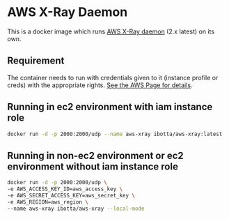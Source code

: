 # AWS X-Ray Daemon

This is a docker image which runs [AWS X-Ray daemon](https://docs.aws.amazon.com/xray/latest/devguide/xray-daemon.html) (2.x latest) on its own.

## Requirement

The container needs to run with credentials given to it (instance profile or creds) with the appropriate rights. [See the AWS Page for details](https://docs.aws.amazon.com/xray/latest/devguide/xray-permissions.html).

## Running in ec2 environment with iam instance role

```sh
docker run -d -p 2000:2000/udp --name aws-xray ibotta/aws-xray:latest
```

## Running in non-ec2 environment or ec2 environment without iam instance role

```sh
docker run -d -p 2000:2000/udp \
-e AWS_ACCESS_KEY_ID=aws_access_key \
-e AWS_SECRET_ACCESS_KEY=aws_secret_key \
-e AWS_REGION=aws_region \
--name aws-xray ibotta/aws-xray --local-mode
```
